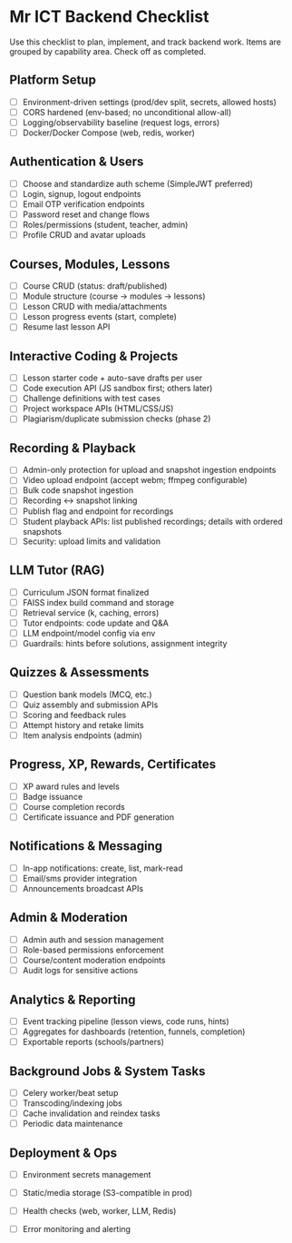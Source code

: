 # Mr ICT Backend Checklist

Use this checklist to plan, implement, and track backend work. Items are grouped by capability area. Check off as completed.

## Platform Setup
- [ ] Environment-driven settings (prod/dev split, secrets, allowed hosts)
- [ ] CORS hardened (env-based; no unconditional allow-all)
- [ ] Logging/observability baseline (request logs, errors)
- [ ] Docker/Docker Compose (web, redis, worker)

## Authentication & Users
- [ ] Choose and standardize auth scheme (SimpleJWT preferred)
- [ ] Login, signup, logout endpoints
- [ ] Email OTP verification endpoints
- [ ] Password reset and change flows
- [ ] Roles/permissions (student, teacher, admin)
- [ ] Profile CRUD and avatar uploads

## Courses, Modules, Lessons
- [ ] Course CRUD (status: draft/published)
- [ ] Module structure (course → modules → lessons)
- [ ] Lesson CRUD with media/attachments
- [ ] Lesson progress events (start, complete)
- [ ] Resume last lesson API

## Interactive Coding & Projects
- [ ] Lesson starter code + auto-save drafts per user
- [ ] Code execution API (JS sandbox first; others later)
- [ ] Challenge definitions with test cases
- [ ] Project workspace APIs (HTML/CSS/JS)
- [ ] Plagiarism/duplicate submission checks (phase 2)

## Recording & Playback
- [ ] Admin-only protection for upload and snapshot ingestion endpoints
- [ ] Video upload endpoint (accept webm; ffmpeg configurable)
- [ ] Bulk code snapshot ingestion
- [ ] Recording ↔ snapshot linking
- [ ] Publish flag and endpoint for recordings
- [ ] Student playback APIs: list published recordings; details with ordered snapshots
- [ ] Security: upload limits and validation

## LLM Tutor (RAG)
- [ ] Curriculum JSON format finalized
- [ ] FAISS index build command and storage
- [ ] Retrieval service (k, caching, errors)
- [ ] Tutor endpoints: code update and Q&A
- [ ] LLM endpoint/model config via env
- [ ] Guardrails: hints before solutions, assignment integrity

## Quizzes & Assessments
- [ ] Question bank models (MCQ, etc.)
- [ ] Quiz assembly and submission APIs
- [ ] Scoring and feedback rules
- [ ] Attempt history and retake limits
- [ ] Item analysis endpoints (admin)

## Progress, XP, Rewards, Certificates
- [ ] XP award rules and levels
- [ ] Badge issuance
- [ ] Course completion records
- [ ] Certificate issuance and PDF generation

## Notifications & Messaging
- [ ] In-app notifications: create, list, mark-read
- [ ] Email/sms provider integration
- [ ] Announcements broadcast APIs

## Admin & Moderation
- [ ] Admin auth and session management
- [ ] Role-based permissions enforcement
- [ ] Course/content moderation endpoints
- [ ] Audit logs for sensitive actions

## Analytics & Reporting
- [ ] Event tracking pipeline (lesson views, code runs, hints)
- [ ] Aggregates for dashboards (retention, funnels, completion)
- [ ] Exportable reports (schools/partners)

## Background Jobs & System Tasks
- [ ] Celery worker/beat setup
- [ ] Transcoding/indexing jobs
- [ ] Cache invalidation and reindex tasks
- [ ] Periodic data maintenance

## Deployment & Ops
- [ ] Environment secrets management
- [ ] Static/media storage (S3-compatible in prod)
- [ ] Health checks (web, worker, LLM, Redis)
- [ ] Error monitoring and alerting

